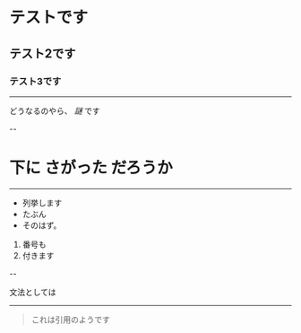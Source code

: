 
# テストです
## テスト2です
### テスト3です

---

どうなるのやら、  *謎* です

--

# 下に **さがった** だろうか

---

* 列挙します
* たぶん
* そのはず。

1. 番号も
2. 付きます

--

文法としては  

___

> これは引用のようです
